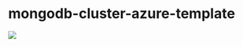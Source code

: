 # mongodb-cluster-azure-template

<a href="https://portal.azure.com/#create/Microsoft.Template/uri/https%3A%2F%2Fraw.githubusercontent.com%2Famolkhanorkar%2Fmongodb-cluster-azure-template%2Fstage%2Ftemplate.json" target="_blank">
    <img src="http://azuredeploy.net/deploybutton.png"/>
</a>
<a href="http://armviz.io/#/?load=https%3A%2F%2Fraw.githubusercontent.com%2Famolkhanorkar%2Fmongodb-cluster-azure-template%2Fstage%2Ftemplate.json" target="_blank">
